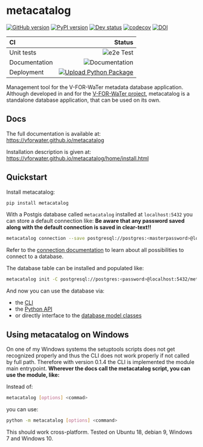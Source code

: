 # metacatalog

[![GitHub version](https://badge.fury.io/gh/VForWaTer%2Fmetacatalog.svg)](https://badge.fury.io/gh/VForWaTer%2Fmetacatalog)
[![PyPI version](https://badge.fury.io/py/metacatalog.svg)](https://pypi.org/project/metacatalog/)
[![Dev status](https://img.shields.io/badge/development%20status-2%20--%20Alpha-yellow)](https://pypi.org/classifiers/)
[![codecov](https://codecov.io/gh/VForWaTer/metacatalog/branch/main/graph/badge.svg?token=BN0K15LD38)](https://codecov.io/gh/VForWaTer/metacatalog)
[![DOI](https://zenodo.org/badge/203124792.svg)](https://zenodo.org/badge/latestdoi/203124792)

| CI | Status | 
|:---|-------:|
| Unit tests | ![e2e Test](https://github.com/VForWaTer/metacatalog/workflows/e2e%20Test/badge.svg) |
| Documentation  | ![Documentation](https://github.com/VForWaTer/metacatalog/workflows/Documentation/badge.svg) |
| Deployment | [![Upload Python Package](https://github.com/VForWaTer/metacatalog/actions/workflows/publish.yml/badge.svg)](https://github.com/VForWaTer/metacatalog/actions/workflows/publish.yml) |
 

Management tool for the V-FOR-WaTer metadata database application. Although developed in and for the [V-FOR-WaTer project](https://vforwater.de), metacatalog is a standalone database application, that can be used on its own.

## Docs

The full documentation is available at: https://vforwater.github.io/metacatalog

Installation description is given at: https://vforwater.github.io/metacatalog/home/install.html

## Quickstart

Install metacatalog:

```bash
pip install metacatalog
```

With a Postgis database called `metacatalog` installed at `localhost:5432` you can store a default connection like:
**Be aware that any password saved along with the default connection is saved in clear-text!!**

```bash
metacatalog connection --save postgresql://postgres:<masterpassword>@localhost:5432/metacatalog
```

Refer to the [connection documentation](https://vforwater.github.io/metacatalog/cli/cli_connection.html) to learn about all possibilities to connect to a database.

The database table can be installed and populated like:

```bash
metacatalog init -C postgresql://postgres:<password>@localhost:5432/metacatalog
```

And now you can use the database via:

* the [CLI](https://vforwater.github.io/metacatalog/cli/cli.html)
* the [Python API](https://vforwater.github.io/metacatalog/api/api.html)
* or directly interface to the [database model classes](https://vforwater.github.io/metacatalog/models/models.html)

## Using metacatalog on Windows

On one of my Windows systems the setuptools scripts does not get recognized 
properly and thus the CLI does not work properly if not called by full path.
Therefore with version 0.1.4 the CLI is implemented the module main entrypoint.
**Wherever the docs call the metacatalog script, you can use the module, like:**

Instead of:
```bash
metacatalog [options] <commad>
```
you can use:
```bash
python -m metacatalog [options] <command>
```
This should work cross-platform. Tested on Ubuntu 18, debian 9, Windows 7 and 
Windows 10. 
